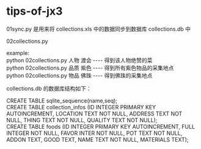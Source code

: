 # tips-of-jx3 



01sync.py 是用来将 collections.xls 中的数据同步到数据库 collections.db 中    



02collections.py  

example:  
​        python 02collections.py 人物 渡会 ---- 得到该人物绝赞的菜  
​        python 02collections.py 品质 紫色 ---- 得到所有紫色物品的采集地点  
​        python 02collections.py 物品 佛珠 ---- 得到佛珠的采集地点  

collections.db 的数据库结构如下：   

CREATE TABLE sqlite_sequence(name,seq);  
CREATE TABLE collection_infos (ID INTEGER PRIMARY KEY AUTOINCREMENT, LOCATION TEXT NOT NULL, ADDRESS TEXT NOT NULL, THING TEXT NOT NULL, QUALITY TEXT NOT NULL);  
CREATE TABLE foods (ID INTEGER PRIMARY KEY AUTOINCREMENT, FULL INTEGER NOT NULL, FAVOR INTER NOT NULL, POT TEXT NOT NULL, ADDON TEXT, GOOD TEXT, NAME TEXT NOT NULL, MATERIALS TEXT);  



